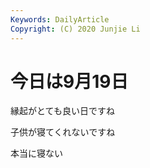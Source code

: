```yaml
---
Keywords: DailyArticle
Copyright: (C) 2020 Junjie Li
---
```


# 今日は9月19日
縁起がとても良い日ですね

子供が寝てくれないですね

本当に寝ない
